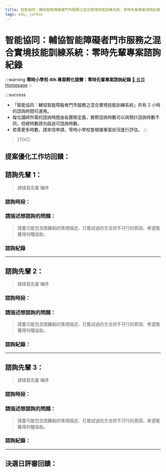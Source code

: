 ```yaml
---
title: 智能協同：輔協智能障礙者門市服務之混合實境技能訓練系統：零時先輩專案諮詢紀錄
tags: edu, jothon
---
```


# 智能協同：輔協智能障礙者門市服務之混合實境技能訓練系統：零時先輩專案諮詢紀錄

:::warning
**零時小學校 4th 專案孵化競賽：零時先輩專案諮詢紀錄**
[🏫 首頁 Homepage](https://g0v.hackmd.io/@jothon/rydvIDluT)
:::

:::success
* 「智能協同：輔協智能障礙者門市服務之混合實境技能訓練系統」共有 2 小時的諮詢時間可運用。
* 每位講師所需的諮詢時間由各團隊定義，實際諮詢時數可以與預計諮詢時數不同，但總時數請勿超過可諮詢時數。
* 若需更多時數，請來信申請，零時小學校會根據專案狀況進行評估。
:::


> [TOC]

## 提案優化工作坊回饋：

## 諮詢先輩 1：
> 請填寫先輩 稱呼

### 諮詢時段：


### 請描述想諮詢的問題：
> 請盡可能包含困難點的情境描述、已嘗試過的方法但不可行的原因、希望能獲得何種協助。



### 諮詢紀錄



---

## 諮詢先輩 2：
> 請填寫先輩 稱呼


### 諮詢時段：


### 請描述想諮詢的問題：
> 請盡可能包含困難點的情境描述、已嘗試過的方法但不可行的原因、希望能獲得何種協助。


### 諮詢紀錄：



---

## 諮詢先輩 3：
> 請填寫先輩 稱呼


### 諮詢時段：


### 請描述想諮詢的問題：
> 請盡可能包含困難點的情境描述、已嘗試過的方法但不可行的原因、希望能獲得何種協助。


### 諮詢紀錄：




---

## 決選日評審回饋：